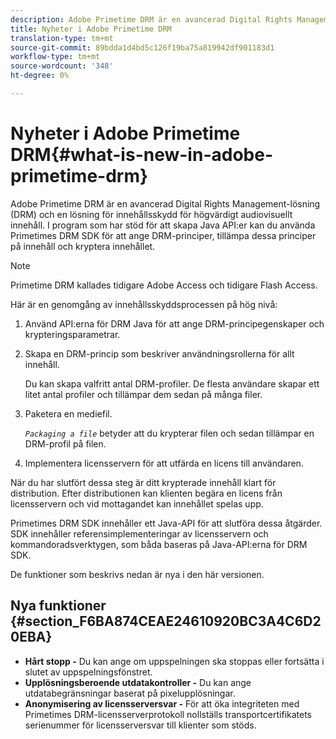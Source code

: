 ```yaml
---
description: Adobe Primetime DRM är en avancerad Digital Rights Management-lösning (DRM) och en lösning för innehållsskydd för högvärdigt audiovisuellt innehåll. I program som har stöd för att skapa Java API:er kan du använda Primetimes DRM SDK för att ange DRM-principer, tillämpa dessa principer på innehåll och kryptera innehållet.
title: Nyheter i Adobe Primetime DRM
translation-type: tm+mt
source-git-commit: 89bdda1d4bd5c126f19ba75a819942df901183d1
workflow-type: tm+mt
source-wordcount: '348'
ht-degree: 0%

---
```



# Nyheter i Adobe Primetime DRM{#what-is-new-in-adobe-primetime-drm}

Adobe Primetime DRM är en avancerad Digital Rights Management-lösning (DRM) och en lösning för innehållsskydd för högvärdigt audiovisuellt innehåll. I program som har stöd för att skapa Java API:er kan du använda Primetimes DRM SDK för att ange DRM-principer, tillämpa dessa principer på innehåll och kryptera innehållet.

>[!NOTE]
>
>Primetime DRM kallades tidigare Adobe Access och tidigare Flash Access.

Här är en genomgång av innehållsskyddsprocessen på hög nivå:

1. Använd API:erna för DRM Java för att ange DRM-principegenskaper och krypteringsparametrar.
1. Skapa en DRM-princip som beskriver användningsrollerna för allt innehåll.

   Du kan skapa valfritt antal DRM-profiler. De flesta användare skapar ett litet antal profiler och tillämpar dem sedan på många filer.
1. Paketera en mediefil.

   *`Packaging a file`* betyder att du krypterar filen och sedan tillämpar en DRM-profil på filen.
1. Implementera licensservern för att utfärda en licens till användaren.

När du har slutfört dessa steg är ditt krypterade innehåll klart för distribution. Efter distributionen kan klienten begära en licens från licensservern och vid mottagandet kan innehållet spelas upp.

Primetimes DRM SDK innehåller ett Java-API för att slutföra dessa åtgärder. SDK innehåller referensimplementeringar av licensservern och kommandoradsverktygen, som båda baseras på Java-API:erna för DRM SDK.

De funktioner som beskrivs nedan är nya i den här versionen.

## Nya funktioner {#section_F6BA874CEAE24610920BC3A4C6D20EBA}

* **Hårt stopp -** Du kan ange om uppspelningen ska stoppas eller fortsätta i slutet av uppspelningsfönstret.
* **Upplösningsberoende utdatakontroller -** Du kan ange utdatabegränsningar baserat på pixelupplösningar.
* **Anonymisering av licensserversvar -** För att öka integriteten med Primetimes DRM-licensserverprotokoll nollställs transportcertifikatets serienummer för licensserversvar till klienter som stöds.

